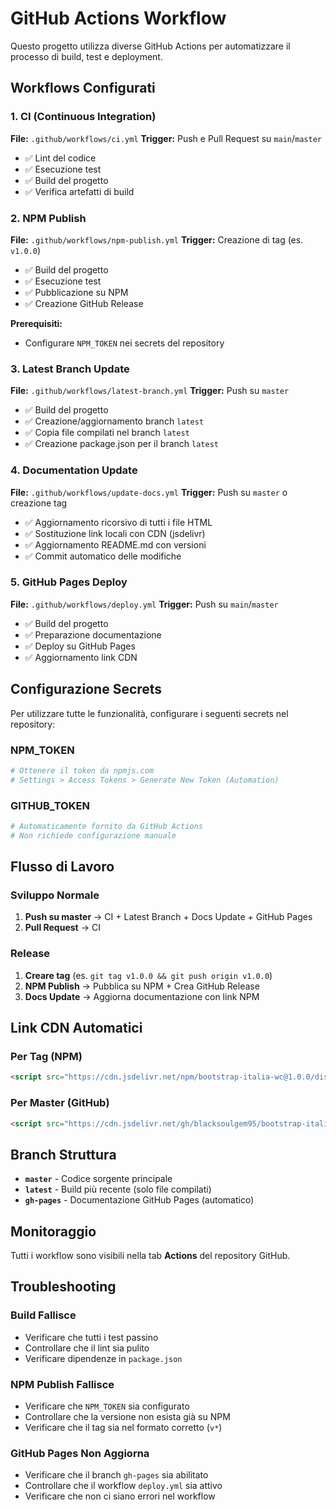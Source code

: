 # GitHub Actions Workflow

Questo progetto utilizza diverse GitHub Actions per automatizzare il processo di build, test e deployment.

## Workflows Configurati

### 1. CI (Continuous Integration)
**File:** `.github/workflows/ci.yml`
**Trigger:** Push e Pull Request su `main`/`master`

- ✅ Lint del codice
- ✅ Esecuzione test
- ✅ Build del progetto
- ✅ Verifica artefatti di build

### 2. NPM Publish
**File:** `.github/workflows/npm-publish.yml`
**Trigger:** Creazione di tag (es. `v1.0.0`)

- ✅ Build del progetto
- ✅ Esecuzione test
- ✅ Pubblicazione su NPM
- ✅ Creazione GitHub Release

**Prerequisiti:**
- Configurare `NPM_TOKEN` nei secrets del repository

### 3. Latest Branch Update
**File:** `.github/workflows/latest-branch.yml`
**Trigger:** Push su `master`

- ✅ Build del progetto
- ✅ Creazione/aggiornamento branch `latest`
- ✅ Copia file compilati nel branch `latest`
- ✅ Creazione package.json per il branch `latest`

### 4. Documentation Update
**File:** `.github/workflows/update-docs.yml`
**Trigger:** Push su `master` o creazione tag

- ✅ Aggiornamento ricorsivo di tutti i file HTML
- ✅ Sostituzione link locali con CDN (jsdelivr)
- ✅ Aggiornamento README.md con versioni
- ✅ Commit automatico delle modifiche

### 5. GitHub Pages Deploy
**File:** `.github/workflows/deploy.yml`
**Trigger:** Push su `main`/`master`

- ✅ Build del progetto
- ✅ Preparazione documentazione
- ✅ Deploy su GitHub Pages
- ✅ Aggiornamento link CDN

## Configurazione Secrets

Per utilizzare tutte le funzionalità, configurare i seguenti secrets nel repository:

### NPM_TOKEN
```bash
# Ottenere il token da npmjs.com
# Settings > Access Tokens > Generate New Token (Automation)
```

### GITHUB_TOKEN
```bash
# Automaticamente fornito da GitHub Actions
# Non richiede configurazione manuale
```

## Flusso di Lavoro

### Sviluppo Normale
1. **Push su master** → CI + Latest Branch + Docs Update + GitHub Pages
2. **Pull Request** → CI

### Release
1. **Creare tag** (es. `git tag v1.0.0 && git push origin v1.0.0`)
2. **NPM Publish** → Pubblica su NPM + Crea GitHub Release
3. **Docs Update** → Aggiorna documentazione con link NPM

## Link CDN Automatici

### Per Tag (NPM)
```html
<script src="https://cdn.jsdelivr.net/npm/bootstrap-italia-wc@1.0.0/dist/bootstrap-italia-wc.js"></script>
```

### Per Master (GitHub)
```html
<script src="https://cdn.jsdelivr.net/gh/blacksoulgem95/bootstrap-italia-wc@latest/bootstrap-italia-wc.js"></script>
```

## Branch Struttura

- **`master`** - Codice sorgente principale
- **`latest`** - Build più recente (solo file compilati)
- **`gh-pages`** - Documentazione GitHub Pages (automatico)

## Monitoraggio

Tutti i workflow sono visibili nella tab **Actions** del repository GitHub.

## Troubleshooting

### Build Fallisce
- Verificare che tutti i test passino
- Controllare che il lint sia pulito
- Verificare dipendenze in `package.json`

### NPM Publish Fallisce
- Verificare che `NPM_TOKEN` sia configurato
- Controllare che la versione non esista già su NPM
- Verificare che il tag sia nel formato corretto (`v*`)

### GitHub Pages Non Aggiorna
- Verificare che il branch `gh-pages` sia abilitato
- Controllare che il workflow `deploy.yml` sia attivo
- Verificare che non ci siano errori nel workflow
